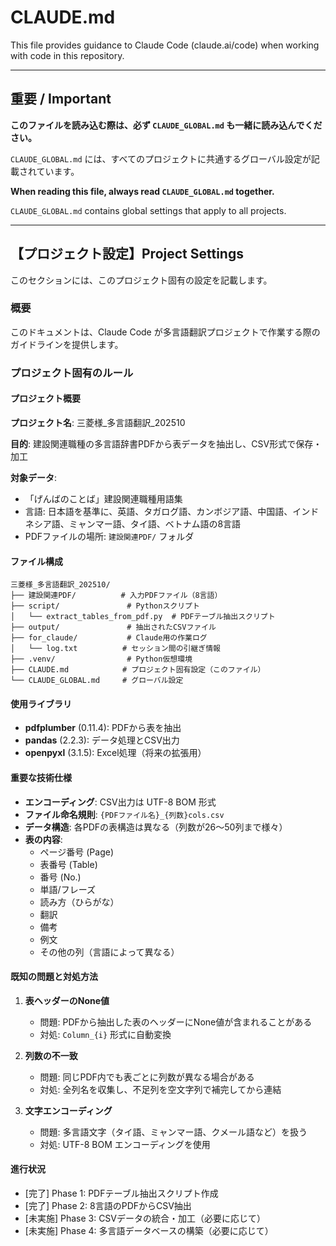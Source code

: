 # CLAUDE.md

This file provides guidance to Claude Code (claude.ai/code) when working with code in this repository.

---

## 重要 / Important

**このファイルを読み込む際は、必ず `CLAUDE_GLOBAL.md` も一緒に読み込んでください。**

`CLAUDE_GLOBAL.md` には、すべてのプロジェクトに共通するグローバル設定が記載されています。

**When reading this file, always read `CLAUDE_GLOBAL.md` together.**

`CLAUDE_GLOBAL.md` contains global settings that apply to all projects.

---

## 【プロジェクト設定】Project Settings

このセクションには、このプロジェクト固有の設定を記載します。

### 概要

このドキュメントは、Claude Code が多言語翻訳プロジェクトで作業する際のガイドラインを提供します。

### プロジェクト固有のルール

#### プロジェクト概要

**プロジェクト名**: 三菱様_多言語翻訳_202510

**目的**: 建設関連職種の多言語辞書PDFから表データを抽出し、CSV形式で保存・加工

**対象データ**:
- 「げんばのことば」建設関連職種用語集
- 言語: 日本語を基準に、英語、タガログ語、カンボジア語、中国語、インドネシア語、ミャンマー語、タイ語、ベトナム語の8言語
- PDFファイルの場所: `建設関連PDF/` フォルダ

#### ファイル構成

```
三菱様_多言語翻訳_202510/
├── 建設関連PDF/          # 入力PDFファイル（8言語）
├── script/               # Pythonスクリプト
│   └── extract_tables_from_pdf.py  # PDFテーブル抽出スクリプト
├── output/               # 抽出されたCSVファイル
├── for_claude/           # Claude用の作業ログ
│   └── log.txt          # セッション間の引継ぎ情報
├── .venv/                # Python仮想環境
├── CLAUDE.md            # プロジェクト固有設定（このファイル）
└── CLAUDE_GLOBAL.md     # グローバル設定
```

#### 使用ライブラリ

- **pdfplumber** (0.11.4): PDFから表を抽出
- **pandas** (2.2.3): データ処理とCSV出力
- **openpyxl** (3.1.5): Excel処理（将来の拡張用）

#### 重要な技術仕様

- **エンコーディング**: CSV出力は UTF-8 BOM 形式
- **ファイル命名規則**: `{PDFファイル名}_{列数}cols.csv`
- **データ構造**: 各PDFの表構造は異なる（列数が26～50列まで様々）
- **表の内容**:
  - ページ番号 (Page)
  - 表番号 (Table)
  - 番号 (No.)
  - 単語/フレーズ
  - 読み方（ひらがな）
  - 翻訳
  - 備考
  - 例文
  - その他の列（言語によって異なる）

#### 既知の問題と対処方法

1. **表ヘッダーのNone値**
   - 問題: PDFから抽出した表のヘッダーにNone値が含まれることがある
   - 対処: `Column_{i}` 形式に自動変換

2. **列数の不一致**
   - 問題: 同じPDF内でも表ごとに列数が異なる場合がある
   - 対処: 全列名を収集し、不足列を空文字列で補完してから連結

3. **文字エンコーディング**
   - 問題: 多言語文字（タイ語、ミャンマー語、クメール語など）を扱う
   - 対処: UTF-8 BOM エンコーディングを使用

#### 進行状況

- [完了] Phase 1: PDFテーブル抽出スクリプト作成
- [完了] Phase 2: 8言語のPDFからCSV抽出
- [未実施] Phase 3: CSVデータの統合・加工（必要に応じて）
- [未実施] Phase 4: 多言語データベースの構築（必要に応じて）
